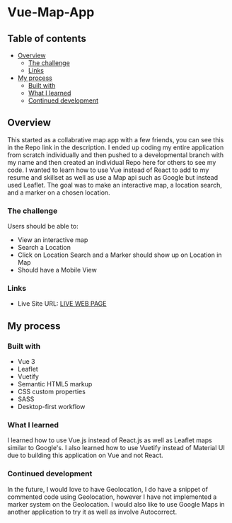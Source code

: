 # Vue-Map-App

## Table of contents

- [Overview](#overview)
  - [The challenge](#the-challenge)
  - [Links](#links)
- [My process](#my-process)
  - [Built with](#built-with)
  - [What I learned](#what-i-learned)
  - [Continued development](#continued-development)

## Overview

This started as a collabrative map app with a few friends, you can see this in the Repo link in the description. I ended up coding my entire application from scratch individually and then pushed to a developmental branch with my name and then created an individual Repo here for others to see my code. I wanted to learn how to use Vue instead of React to add to my resume and skillset as well as use a Map api such as Google but instead used Leaflet. The goal was to make an interactive map, a location search, and a marker on a chosen location. 

### The challenge

Users should be able to:

- View an interactive map
- Search a Location
- Click on Location Search and a Marker should show up on Location in Map
- Should have a Mobile View

### Links

- Live Site URL: [LIVE WEB PAGE](https://mapapiapp2.netlify.app/)

## My process

### Built with

- Vue 3
- Leaflet
- Vuetify
- Semantic HTML5 markup
- CSS custom properties
- SASS
- Desktop-first workflow

### What I learned

I learned how to use Vue.js instead of React.js as well as Leaflet maps similar to Google's. I also learned how to use Vuetify instead of Material UI due to building this application on Vue and not React.

### Continued development

In the future, I would love to have Geolocation, I do have a snippet of commented code using Geolocation, however I have not implemented a marker system on the Geolocation. I would also like to use Google Maps in another application to try it as well as involve Autocorrect. 

